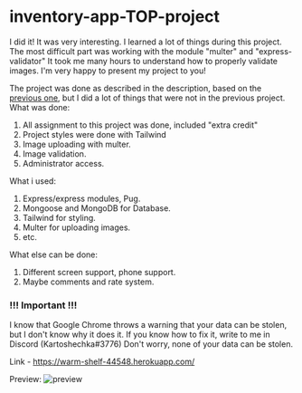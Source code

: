 # inventory-app-TOP-project

I did it!
It was very interesting. I learned a lot of things during this project. The most difficult part was working with the module "multer" and "express-validator" It took me many hours to understand how to properly validate images. I'm very happy to present my project to you!

The project was done as described in the description, based on the [previous one](https://github.com/Kartohan/express-locallibrary-tutorial), but I did a lot of things that were not in the previous project.
What was done:

1. All assignment to this project was done, included "extra credit"
2. Project styles were done with Tailwind
3. Image uploading with multer.
4. Image validation.
5. Administrator access.

What i used:

1. Express/express modules, Pug.
2. Mongoose and MongoDB for Database.
3. Tailwind for styling.
4. Multer for uploading images.
5. etc.

What else can be done:

1. Different screen support, phone support.
2. Maybe comments and rate system.

### **!!! Important !!!**

I know that Google Chrome throws a warning that your data can be stolen, but I don't know why it does it. If you know how to fix it, write to me in Discord (Kartoshechka#3776) Don't worry, none of your data can be stolen.

Link - https://warm-shelf-44548.herokuapp.com/

Preview:
![preview](https://i.imgur.com/it6jky9.png "Application Preview")
